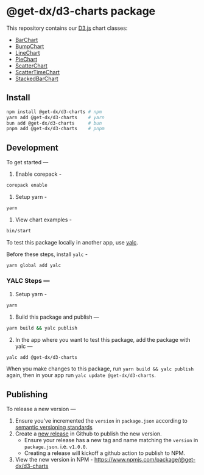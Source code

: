 # @get-dx/d3-charts package

This repository contains our [D3.js](https://d3js.org) chart classes:

- [BarChart](./docs/bar-chart.md)
- [BumpChart](./docs/bump-chart.md)
- [LineChart](./docs/line-chart.md)
- [PieChart](./docs/pie-chart.md)
- [ScatterChart](./docs/scatter-chart.md)
- [ScatterTimeChart](./docs/scatter-time-chart.md)
- [StackedBarChart](./docs/stacked-bar-chart.md)

## Install

```bash
npm install @get-dx/d3-charts # npm
yarn add @get-dx/d3-charts    # yarn
bun add @get-dx/d3-charts     # bun
pnpm add @get-dx/d3-charts    # pnpm
```

## Development

To get started —

1. Enable corepack -

```bash
corepack enable
```

1. Setup yarn -

```bash
yarn
```

1. View chart examples -

```bash
bin/start
```

To test this package locally in another app, use [yalc](https://github.com/wclr/yalc).

Before these steps, install `yalc` -

```bash
yarn global add yalc
```

### YALC Steps —

1. Setup yarn -

```bash
yarn
```

1. Build this package and publish —

```bash
yarn build && yalc publish
```

2. In the app where you want to test this package, add the package with yalc —

```bash
yalc add @get-dx/d3-charts
```

When you make changes to this package, run `yarn build && yalc publish` again, then in your app run `yalc update @get-dx/d3-charts`.

## Publishing

To release a new version —

1. Ensure you've incremented the `version` in `package.json` according to [semantic versioning standards](https://semver.org/)
1. Create a [new release](https://docs.github.com/en/repositories/releasing-projects-on-github/managing-releases-in-a-repository#creating-a-release) in Github to publish the new version.
   - Ensure your release has a new tag and name matching the `version` in `package.json`. i.e. `v1.0.0`.
   - Creating a release will kickoff a github action to publish to NPM.
1. View the new version in NPM - https://www.npmjs.com/package/@get-dx/d3-charts
